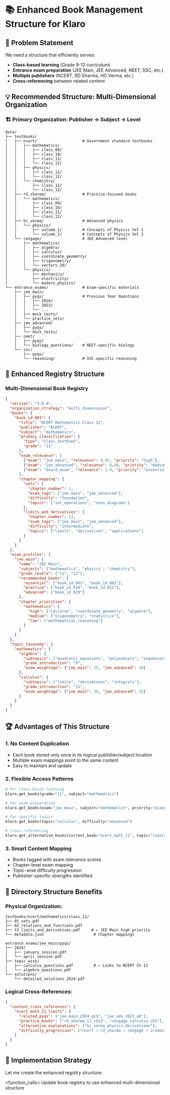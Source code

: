# 📚 Enhanced Book Management Structure for Klaro

## 🎯 **Problem Statement**
We need a structure that efficiently serves:
- **Class-based learning** (Grade 9-12 curriculum)
- **Entrance exam preparation** (JEE Main, JEE Advanced, NEET, SSC, etc.)
- **Multiple publishers** (NCERT, RD Sharma, HC Verma, etc.)
- **Cross-referencing** between related content

## 💡 **Recommended Structure: Multi-Dimensional Organization**

### **🏗️ Primary Organization: Publisher → Subject → Level**
```
data/
├── textbooks/
│   ├── ncert/                    # Government standard textbooks
│   │   ├── mathematics/
│   │   │   ├── class_09/
│   │   │   ├── class_10/
│   │   │   ├── class_11/
│   │   │   └── class_12/
│   │   ├── physics/
│   │   │   ├── class_11/
│   │   │   └── class_12/
│   │   └── chemistry/
│   │       ├── class_11/
│   │       └── class_12/
│   ├── rd_sharma/                # Practice-focused books
│   │   └── mathematics/
│   │       ├── class_09/
│   │       ├── class_10/
│   │       ├── class_11/
│   │       └── class_12/
│   ├── hc_verma/                 # Advanced physics
│   │   └── physics/
│   │       ├── volume_1/         # Concepts of Physics Vol 1
│   │       └── volume_2/         # Concepts of Physics Vol 2
│   └── cengage/                  # JEE Advanced level
│       ├── mathematics/
│       │   ├── algebra/
│       │   ├── calculus/
│       │   ├── coordinate_geometry/
│       │   ├── trigonometry/
│       │   └── vectors_3d/
│       └── physics/
│           ├── mechanics/
│           ├── electricity/
│           └── modern_physics/
└── entrance_exams/               # Exam-specific materials
    ├── jee_main/
    │   ├── pyqs/                 # Previous Year Questions
    │   │   ├── 2024/
    │   │   ├── 2023/
    │   │   └── ...
    │   ├── mock_tests/
    │   └── practice_sets/
    ├── jee_advanced/
    │   ├── pyqs/
    │   └── mock_tests/
    ├── neet/
    │   ├── pyqs/
    │   └── biology_questions/    # NEET-specific biology
    └── ssc/
        ├── pyqs/
        └── reasoning/            # SSC-specific reasoning
```

## 🎯 **Enhanced Registry Structure**

### **Multi-Dimensional Book Registry**
```json
{
  "version": "3.0.0",
  "organization_strategy": "multi_dimensional",
  "books": {
    "book_id_001": {
      "title": "NCERT Mathematics Class 11",
      "publisher": "NCERT",
      "subject": "mathematics",
      "primary_classification": {
        "type": "class_textbook",
        "grade": "11"
      },
      "exam_relevance": [
        {"exam": "jee_main", "relevance": 0.95, "priority": "high"},
        {"exam": "jee_advanced", "relevance": 0.80, "priority": "medium"},
        {"exam": "board_exam", "relevance": 1.0, "priority": "essential"}
      ],
      "chapter_mapping": {
        "sets": {
          "chapter_number": 1,
          "exam_tags": ["jee_main", "jee_advanced"],
          "difficulty": "foundation",
          "topics": ["set_operations", "venn_diagrams"]
        },
        "limits_and_derivatives": {
          "chapter_number": 13,
          "exam_tags": ["jee_main", "jee_advanced"],
          "difficulty": "intermediate",
          "topics": ["limits", "derivatives", "applications"]
        }
      }
    }
  },
  "exam_profiles": {
    "jee_main": {
      "name": "JEE Main",
      "subjects": ["mathematics", "physics", "chemistry"],
      "grade_levels": ["11", "12"],
      "recommended_books": {
        "essential": ["book_id_001", "book_id_002"],
        "practice": ["book_id_010", "book_id_011"],
        "advanced": ["book_id_020"]
      },
      "chapter_priorities": {
        "mathematics": {
          "high": ["calculus", "coordinate_geometry", "algebra"],
          "medium": ["trigonometry", "statistics"],
          "low": ["mathematical_reasoning"]
        }
      }
    }
  },
  "topic_taxonomy": {
    "mathematics": {
      "algebra": {
        "subtopics": ["quadratic_equations", "polynomials", "sequences"],
        "grade_introduction": "9",
        "exam_weightage": {"jee_main": 25, "jee_advanced": 20}
      },
      "calculus": {
        "subtopics": ["limits", "derivatives", "integrals"],
        "grade_introduction": "11",
        "exam_weightage": {"jee_main": 30, "jee_advanced": 35}
      }
    }
  }
}
```

## 🏆 **Advantages of This Structure**

### **1. No Content Duplication**
- Each book stored only once in its logical publisher/subject location
- Multiple exam mappings point to the same content
- Easy to maintain and update

### **2. Flexible Access Patterns**
```python
# For class-based learning
klaro.get_books(grade="11", subject="mathematics")

# For exam preparation  
klaro.get_books(exam="jee_main", subject="mathematics", priority="essential")

# For specific topics
klaro.get_books(topic="calculus", difficulty="advanced")

# Cross-referencing
klaro.get_alternative_books(current_book="ncert_math_11", topic="limits")
```

### **3. Smart Content Mapping**
- Books tagged with exam relevance scores
- Chapter-level exam mapping
- Topic-wise difficulty progression
- Publisher-specific strengths identified

## 🎯 **Directory Structure Benefits**

### **Physical Organization:**
```
textbooks/ncert/mathematics/class_11/
├── 01_sets.pdf
├── 02_relations_and_functions.pdf
├── 13_limits_and_derivatives.pdf     # ← JEE Main high priority
└── metadata.json                      # Chapter mappings

entrance_exams/jee_main/pyqs/
├── 2024/
│   ├── january_session.pdf
│   └── april_session.pdf
├── topic_wise/
│   ├── calculus_questions.pdf         # ← Links to NCERT Ch 13
│   └── algebra_questions.pdf
└── solutions/
    └── detailed_solutions_2024.pdf
```

### **Logical Cross-References:**
```json
{
  "content_cross_references": {
    "ncert_math_11_limits": {
      "related_pyqs": ["jee_main_2024_q15", "jee_adv_2023_q8"],
      "practice_books": ["rd_sharma_11_ch13", "cengage_calculus_ch2"],
      "alternative_explanations": ["hc_verma_physics_derivatives"],
      "difficulty_progression": ["ncert → rd_sharma → cengage → irodov"]
    }
  }
}
```

## 🚀 **Implementation Strategy**

Let me create the enhanced registry structure:

<function_calls>
<invoke name="edit_files">
<parameter name="title">Update book registry to use enhanced multi-dimensional structure

